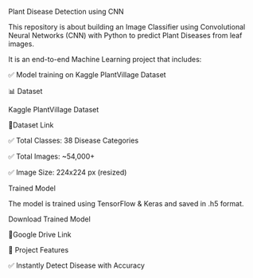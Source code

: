  Plant Disease Detection using CNN

This repository is about building an Image Classifier using Convolutional Neural Networks (CNN) with Python to predict Plant Diseases from leaf images.

It is an end-to-end Machine Learning project that includes:

✅ Model training on Kaggle PlantVillage Dataset

📊 Dataset

Kaggle PlantVillage Dataset

🧷Dataset Link

✅ Total Classes: 38 Disease Categories

✅ Total Images: ~54,000+

✅ Image Size: 224x224 px (resized)

Trained Model

The model is trained using TensorFlow & Keras and saved in .h5 format.

Download Trained Model

🧷Google Drive Link

🚀 Project Features

✅ Instantly Detect Disease with Accuracy
